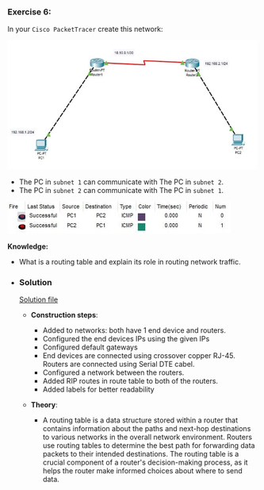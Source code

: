 ### Exercise 6:

In your `Cisco PacketTracer` create this network:

![ex06](../images/ex06.jpg)

- The PC in `subnet 1` can communicate with The PC in `subnet 2`.
- The PC in `subnet 2` can communicate with The PC in `subnet 1`.

![ex06-scenario](../images/ex06-scenario.jpg)

**Knowledge:**

- What is a routing table and explain its role in routing network traffic.

- ### **Solution**

    [Solution file](ex06.pkt)

  - **Construction steps**:
    - Added to networks: both have 1 end device and routers.
    - Configured the end devices IPs using the given IPs
    - Configured default gateways
    - End devices are connected using crossover copper RJ-45. Routers are connected using Serial DTE cabel.
    - Configured a network between the routers.
    - Added RIP routes in route table to both of the routers.
    - Added labels for better readability

  - **Theory**: 
    - A routing table is a data structure stored within a router that contains information about the paths and next-hop destinations to various networks in the overall network environment. Routers use routing tables to determine the best path for forwarding data packets to their intended destinations. The routing table is a crucial component of a router's decision-making process, as it helps the router make informed choices about where to send data.
